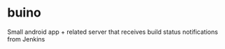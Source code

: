 buino
=====

Small android app + related server that receives build status notifications from Jenkins
